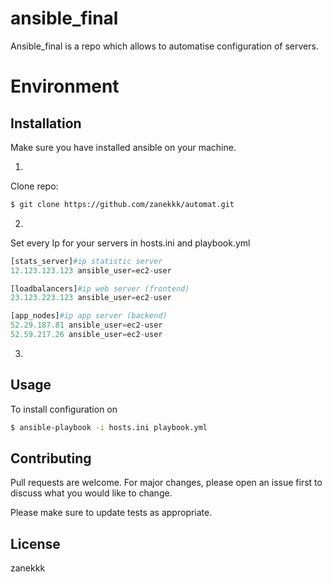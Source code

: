 # ansible_final
Ansible_final is a repo which allows to automatise configuration of servers. 

# Environment 
  


## Installation
Make sure you have installed ansible on your machine. 

1.
Clone repo: 

```bash
$ git clone https://github.com/zanekkk/automat.git
```

2.
Set every Ip for your servers in hosts.ini and playbook.yml


```python
[stats_server]#ip statistic server
12.123.123.123 ansible_user=ec2-user

[loadbalancers]#ip web server (frontend)
23.123.223.123 ansible_user=ec2-user

[app_nodes]#ip app server (backend)
52.29.187.81 ansible_user=ec2-user
52.59.217.26 ansible_user=ec2-user
```

3.


## Usage

To install configuration on 

```bash
$ ansible-playbook -i hosts.ini playbook.yml 
```

## Contributing
Pull requests are welcome. For major changes, please open an issue first to discuss what you would like to change.

Please make sure to update tests as appropriate.

## License
zanekkk
